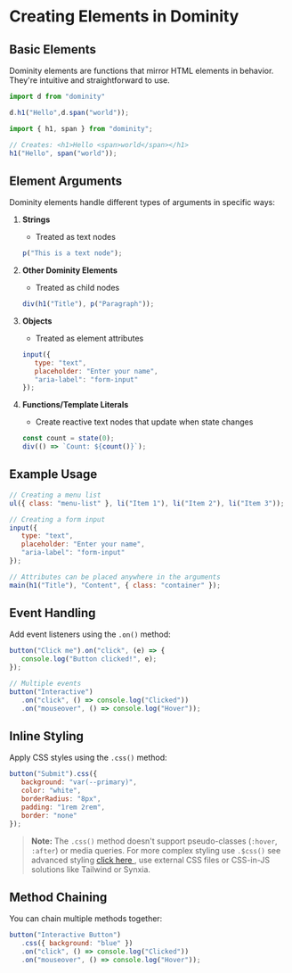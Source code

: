 # Creating Elements in Dominity

## Basic Elements

Dominity elements are functions that mirror HTML elements in behavior. They're intuitive and straightforward to use.

```js
import d from "dominity"

d.h1("Hello",d.span("world"));
```

```javascript
import { h1, span } from "dominity";

// Creates: <h1>Hello <span>world</span></h1>
h1("Hello", span("world"));
```

## Element Arguments

Dominity elements handle different types of arguments in specific ways:

1. **Strings**
   -  Treated as text nodes

   ```javascript
   p("This is a text node");
   ```

2. **Other Dominity Elements**
   -  Treated as child nodes

   ```javascript
   div(h1("Title"), p("Paragraph"));
   ```

3. **Objects**
   -  Treated as element attributes

   ```javascript
   input({
      type: "text",
      placeholder: "Enter your name",
      "aria-label": "form-input"
   });
   ```

4. **Functions/Template Literals**
   -  Create reactive text nodes that update when state changes
   ```javascript
   const count = state(0);
   div(() => `Count: ${count()}`);
   ```

## Example Usage

```javascript
// Creating a menu list
ul({ class: "menu-list" }, li("Item 1"), li("Item 2"), li("Item 3"));

// Creating a form input
input({
   type: "text",
   placeholder: "Enter your name",
   "aria-label": "form-input"
});

// Attributes can be placed anywhere in the arguments
main(h1("Title"), "Content", { class: "container" });
```

## Event Handling

Add event listeners using the `.on()` method:

```javascript
button("Click me").on("click", (e) => {
   console.log("Button clicked!", e);
});

// Multiple events
button("Interactive")
   .on("click", () => console.log("Clicked"))
   .on("mouseover", () => console.log("Hover"));
```

## Inline Styling

Apply CSS styles using the `.css()` method:

```javascript
button("Submit").css({
   background: "var(--primary)",
   color: "white",
   borderRadius: "8px",
   padding: "1rem 2rem",
   border: "none"
});
```

> **Note:** The `.css()` method doesn't support pseudo-classes (`:hover`, `:after`) or media queries. For more complex styling use `.$css()` see advanced styling [click here ](./installation.md), use external CSS files or CSS-in-JS solutions like Tailwind or Synxia.

## Method Chaining

You can chain multiple methods together:

```javascript
button("Interactive Button")
   .css({ background: "blue" })
   .on("click", () => console.log("Clicked"))
   .on("mouseover", () => console.log("Hover"));
```
